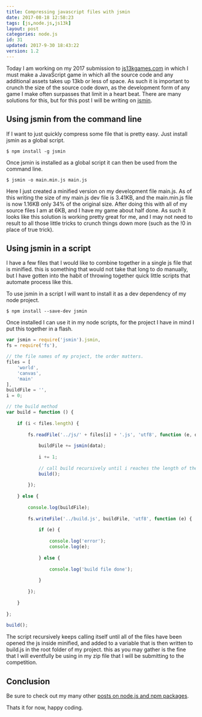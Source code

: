 ```yaml
---
title: Compressing javascript files with jsmin
date: 2017-08-18 12:58:23
tags: [js,node.js,js13k]
layout: post
categories: node.js
id: 31
updated: 2017-9-30 18:43:22
version: 1.2
---
```


Today I am working on my 2017 submission to [js13kgames.com](http://js13kgames.com/) in which I must make a JavaScript game in which all the source code and any additional assets takes up 13kb or less of space. As such it is important to crunch the size of the source code down, as the development form of any game I make often surpasses that limit in a heart beat. There are many solutions for this, but for this post I will be writing on [jsmin](https://www.npmjs.com/package/jsmin).


<!-- more -->

## Using jsmin from the command line

If I want to just quickly compress some file that is pretty easy. Just install jsmin as a global script.

```
$ npm install -g jsmin
```

Once jsmin is installed as a global script it can then be used from the command line.

```
$ jsmin -o main.min.js main.js
```

Here I just created a minified version on my development file main.js. As of this writing the size of my main.js dev file is 3.41KB, and the main.min.js file is now 1.16KB only 34% of the original size. After doing this with all of my source files I am at 6KB, and I have my game about half done. As such it looks like this solution is working pretty great for me, and I may not need to result to all those little tricks to crunch things down more (such as the !0 in place of true trick).

## Using jsmin in a script

I have a few files that I would like to combine together in a single js file that is minified. this is something that would not take that long to do manually, but I have gotten into the habit of throwing together quick little scripts that automate process like this.

To use jsmin in a script I will want to install it as a dev dependency of my node project.

```
$ npm install --save-dev jsmin
```

Once installed I can use it in my node scripts, for the project I have in mind I put this together in a flash.

```js
var jsmin = require('jsmin').jsmin,
fs = require('fs'),

// the file names of my project, the order matters.
files = [
    'world',
    'canvas',
    'main'
],
buildFile = '',
i = 0;

// the build method
var build = function () {
 
    if (i < files.length) {
 
        fs.readFile('../js/' + files[i] + '.js', 'utf8', function (e, data) {
 
            buildFile += jsmin(data);
 
            i += 1;
 
            // call build recursively until i reaches the length of the files array.
            build();
 
        });
 
    } else {
 
        console.log(buildFile);
 
        fs.writeFile('../build.js', buildFile, 'utf8', function (e) {
 
            if (e) {
 
                console.log('error');
                console.log(e);
 
            } else {
 
                console.log('build file done');
 
            }
 
        });
 
    }
 
};
 
build();
```

The script recursively keeps calling itself until all of the files have been opened the js inside minified, and added to a variable that is then written to build.js in the root folder of my project. this as you may gather is the fine that I will eventfully be using in my zip file that I will be submitting to the competition. 

## Conclusion

Be sure to check out my many other [posts on node.js and npm packages](/categories/node-js/).

Thats it for now, happy coding.